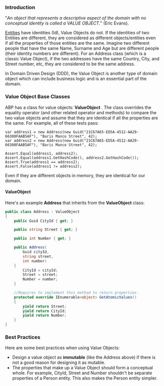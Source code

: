 ### Introduction

"*An object that represents a descriptive aspect of the domain with no
conceptual identity is called a VALUE OBJECT.*" (Eric Evans).

[Entities](Entities.md) have identities
(Id), Value Objects do not. If the identities of two
Entities are different, they are considered as different
objects/entities even if all the properties of those entities are the
same. Imagine two different people that have the same Name, Surname and Age but
are different people (their identity numbers are different). For an Address class (which 
is a classic Value Object), if the two addresses have the same Country, City, and Street number, etc,
they are considered to be the same address.

In Domain Driven Design (DDD), the Value Object is another type of domain
object which can include business logic and is an essential part of the
domain.

### Value Object Base Classes

ABP has a class for value objects: **ValueObject** . The class overrides the equality operator (and other related operator and methods) to compare the two value objects and assume that they are identical if all the properties are the same. For example, all of these tests pass:

```
var address1 = new Address(new Guid("21C67A65-ED5A-4512-AA29-66308FAAB5AF"), "Baris Manco Street", 42);
var address2 = new Address(new Guid("21C67A65-ED5A-4512-AA29-66308FAAB5AF"), "Baris Manco Street", 42);

Assert.Equal(address1, address2);
Assert.Equal(address1.GetHashCode(), address2.GetHashCode());
Assert.True(address1 == address2);
Assert.False(address1 != address2);
```

Even if they are different objects in memory, they are identical for our domain.


#### ValueObject

Here's an example **Address** that inherits from the **ValueObject** class:

```csharp
public class Address : ValueObject
{
    public Guid CityId { get; }

    public string Street { get; }

    public int Number { get; }

    public Address(
        Guid cityId,
        string street,
        int number)
    {
        CityId = cityId;
        Street = street;
        Number = number;
    }

    //Requires to implement this method to return properties.
    protected override IEnumerable<object> GetAtomicValues()
    {
        yield return Street;
        yield return CityId;
        yield return Number;
    }
}
```

### Best Practices

Here are some best practices when using Value Objects:

-   Design a value object as **immutable** (like the Address above)
    if there is not a good reason for designing it as mutable.
-   The properties that make up a Value Object should form a conceptual
    whole. For example, CityId, Street and Number shouldn't be separate
    properties of a Person entity. This also makes the Person entity
    simpler.
